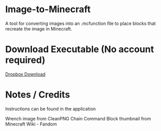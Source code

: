 # Image-to-Minecraft
A tool for converting images into an .mcfunction file to place blocks that recreate the image in Minecraft.

# Download Executable (No account required)
[Dropbox Download](https://www.dropbox.com/scl/fi/acnir5xm2rs8a1wwbjot5/main.exe?rlkey=4i8jrautmc8q2y70uy285ydrv&st=89671h3t&dl=0)


# Notes / Credits
Instructions can be found in the application

Wrench image from CleanPNG
Chain Command Block thumbnail from Minecraft Wiki - Fandom




